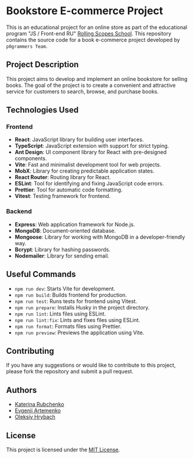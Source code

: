 # Bookstore E-commerce Project

This is an educational project for an online store as part of the educational program "JS / Front-end RU" [Rolling Scopes School](https://rs.school/).
This repository contains the source code for a book e-commerce project developed by `p0grammers Team`.

## Project Description

This project aims to develop and implement an online bookstore for selling books. The goal of the project is to create a convenient and attractive service for customers to search, browse, and purchase books.

## Technologies Used

### Frontend

- **React**: JavaScript library for building user interfaces.
- **TypeScript**: JavaScript extension with support for strict typing.
- **Ant Design**: UI component library for React with pre-designed components.
- **Vite**: Fast and minimalist development tool for web projects.
- **MobX**: Library for creating predictable application states.
- **React Router**: Routing library for React.
- **ESLint**: Tool for identifying and fixing JavaScript code errors.
- **Prettier**: Tool for automatic code formatting.
- **Vitest**: Testing framework for frontend.

### Backend

- **Express**: Web application framework for Node.js.
- **MongoDB**: Document-oriented database.
- **Mongoose**: Library for working with MongoDB in a developer-friendly way.
- **Bcrypt**: Library for hashing passwords.
- **Nodemailer**: Library for sending email.

## Useful Commands

- `npm run dev`: Starts Vite for development.
- `npm run build`: Builds frontend for production.
- `npm run test`: Runs tests for frontend using Vitest.
- `npm run prepare`: Installs Husky in the project directory.
- `npm run lint`: Lints files using ESLint.
- `npm run lint:fix`: Lints and fixes files using ESLint.
- `npm run format`: Formats files using Prettier.
- `npm run preview`: Previews the application using Vite.

## Contributing

If you have any suggestions or would like to contribute to this project, please fork the repository and submit a pull request.

## Authors

- [Katerina Rubchenko](https://github.com/kat2709)
- [Evgenii Artemenko](https://github.com/playoffthecuff)
- [Oleksiy Hrybach](https://github.com/hrybach-oleksiy)

## License

This project is licensed under the [MIT License](https://opensource.org/licenses/MIT).
